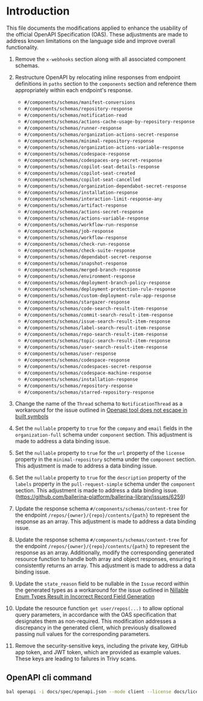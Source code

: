 # Introduction

This file documents the modifications applied to enhance the usability of the official OpenAPI Specification (OAS). These adjustments are made to address known limitations on the language side and improve overall functionality.

1. Remove the `x-webhooks` section along with all associated component schemas.

2. Restructure OpenAPI by relocating inline responses from endpoint definitions in `paths` section to the `components` section and reference them appropriately within each endpoint's response.
    - `#/components/schemas/manifest-conversions`
    - `#/components/schemas/repository-response`
    - `#/components/schemas/notification-read`
    - `#/components/schemas/actions-cache-usage-by-repository-response`
    - `#/components/schemas/runner-response`
    - `#/components/schemas/organization-actions-secret-response`
    - `#/components/schemas/minimal-repository-response`
    - `#/components/schemas/organization-actions-variable-response`
    - `#/components/schemas/codespace-response`
    - `#/components/schemas/codespaces-org-secret-response`
    - `#/components/schemas/copilot-seat-details-response`
    - `#/components/schemas/copilot-seat-created`
    - `#/components/schemas/copilot-seat-cancelled`
    - `#/components/schemas/organization-dependabot-secret-response`
    - `#/components/schemas/installation-response`
    - `#/components/schemas/interaction-limit-response-any`
    - `#/components/schemas/artifact-response`
    - `#/components/schemas/actions-secret-response`
    - `#/components/schemas/actions-variable-response`
    - `#/components/schemas/workflow-run-response`
    - `#/components/schemas/job-response`
    - `#/components/schemas/workflow-response`
    - `#/components/schemas/check-run-response`
    - `#/components/schemas/check-suite-response`
    - `#/components/schemas/dependabot-secret-response`
    - `#/components/schemas/snapshot-response`
    - `#/components/schemas/merged-branch-response`
    - `#/components/schemas/environment-response`
    - `#/components/schemas/deployment-branch-policy-response`
    - `#/components/schemas/deployment-protection-rule-response`
    - `#/components/schemas/custom-deployment-rule-app-response`
    - `#/components/schemas/stargazer-response`
    - `#/components/schemas/code-search-result-item-response`
    - `#/components/schemas/commit-search-result-item-response`
    - `#/components/schemas/issue-search-result-item-response`
    - `#/components/schemas/label-search-result-item-response`
    - `#/components/schemas/repo-search-result-item-response`
    - `#/components/schemas/topic-search-result-item-response`
    - `#/components/schemas/user-search-result-item-response`
    - `#/components/schemas/user-response`
    - `#/components/schemas/codespace-response`
    - `#/components/schemas/codespaces-secret-response`
    - `#/components/schemas/codespace-machine-response`
    - `#/components/schemas/installation-response`
    - `#/components/schemas/repository-response`
    - `#/components/schemas/starred-repository-response`

3. Change the name of the `Thread` schema to `NotificationThread` as a workaround for the issue outlined in [Openapi tool does not escape in built symbols](https://github.com/ballerina-platform/ballerina-standard-library/issues/5067)

4. Set the `nullable` property to `true` for the `company` and `email` fields in the `organization-full` schema under `component` section. This adjustment is made to address a data binding issue.

5. Set the `nullable` property to `true` for the `url` property of the `license` property in the `minimal-repository` schema under the `component` section. This adjustment is made to address a data binding issue.

6. Set the `nullable` property to `true` for the `description` property of the `labels` property in the `pull-request-simple` schema under the `component` section. This adjustment is made to address a data binding issue.(https://github.com/ballerina-platform/ballerina-library/issues/6259)

7. Update the response schema `#/components/schemas/content-tree` for the endpoint `/repos/{owner}/{repo}/contents/{path}` to represent the response as an array. This adjustment is made to address a data binding issue.

7. Update the response schema `#/components/schemas/content-tree` for the endpoint `/repos/{owner}/{repo}/contents/{path}` to represent the response as an array. Additionally, modify the corresponding generated resource function to handle both array and object responses, ensuring it consistently returns an array. This adjustment is made to address a data binding issue.

8. Update the `state_reason` field to be nullable in the `Issue` record within the generated types as a workaround for the issue outlined in [Nillable Enum Types Result in Incorrect Record Field Generation](https://github.com/ballerina-platform/ballerina-library/issues/5902)

9. Update the resource function `get user/repos(...)` to allow optional query parameters, in accordance with the OAS specification that designates them as non-required. This modification addresses a discrepancy in the generated client, which previously disallowed passing null values for the corresponding parameters.

10. Remove the security-sensitive keys, including the private key, GitHub app token, and JWT token, which are provided as example values. These keys are leading to failures in Trivy scans.

## OpenAPI cli command

```bash
bal openapi -i docs/spec/openapi.json --mode client --license docs/license.txt -o ballerina
```
